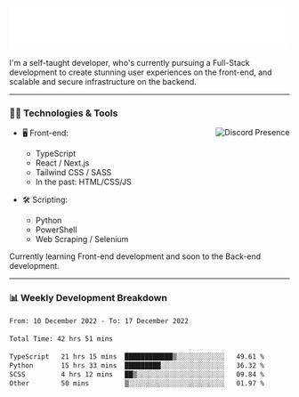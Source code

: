 <img src="assets/wave.svg" alt=":wave:" />

I'm a self-taught developer, who's currently pursuing a Full-Stack development to create stunning user experiences on the front-end, and scalable and secure infrastructure on the backend.

---

### 🧑‍💻 Technologies & Tools

<a href="https://discord.com/users/414304208649453568" target="_blank" rel="nofollow">
   <img src="https://lanyard-profile-readme.vercel.app/api/414304208649453568?idleMessage=Probably%20doing%20something%20else..." alt="Discord Presence" align="right">
</a>

- 🖥️ Front-end:

  - TypeScript
  - React / Next.js
  - Tailwind CSS / SASS
  - In the past: HTML/CSS/JS

- 🛠 Scripting:

  - Python
  - PowerShell
  - Web Scraping / Selenium

Currently learning Front-end development and soon to the Back-end development.

---

### 📊 Weekly Development Breakdown

<!-- ![ccrsxx's GitHub Stats](https://github-readme-stats.vercel.app/api?username=ccrsxx&count_private=true&theme=tokyonight) -->
<!-- ![ccrsxx's Top Langs](https://github-readme-stats.vercel.app/api/top-langs/?username=ccrsxx&hide=lua,java,html&theme=tokyonight) -->

<!--START_SECTION:waka-->

```text
From: 10 December 2022 - To: 17 December 2022

Total Time: 42 hrs 51 mins

TypeScript   21 hrs 15 mins  ████████████▒░░░░░░░░░░░░   49.61 %
Python       15 hrs 33 mins  █████████░░░░░░░░░░░░░░░░   36.32 %
SCSS         4 hrs 12 mins   ██▒░░░░░░░░░░░░░░░░░░░░░░   09.84 %
Other        50 mins         ▒░░░░░░░░░░░░░░░░░░░░░░░░   01.97 %
```

<!--END_SECTION:waka-->

